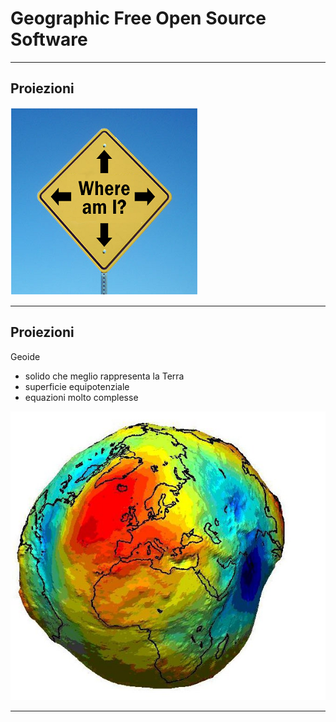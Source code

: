 # Geographic Free Open Source Software

---

## Proiezioni

![Immagine](assets/proj.png)

---

## Proiezioni

Geoide

* solido che meglio rappresenta la Terra
* superficie equipotenziale
* equazioni molto complesse

![Immagine](assets/proj2.png)

---

